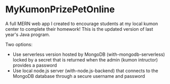 # MyKumonPrizePetOnline
A full MERN web app I created to encourage students at my local kumon center to complete their homework! This is the updated version of last year's Java program.

Two options:
- Use serverless version hosted by MongoDB (with-mongodb-serverless) locked by a secret that is returned when the admin (kumon intructor) provides a password
- Use local node.js server (with-node.js-backend) that connects to the MongoDB database through a secure username and password
